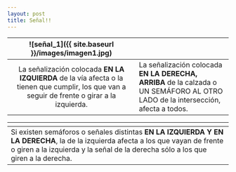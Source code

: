 ```yaml
---
layout: post
title: Señal!!
---
```


|    ![señal_1]({{ site.baseurl }}/images/imagen1.jpg)     | ![]()                                                        |
| :----------------------------------------------------------: | ------------------------------------------------------------ |
| La señalización colocada **EN LA IZQUIERDA** de la vía afecta o la tienen que cumplir, los que van a seguir de frente o girar a la izquierda. | La señalización colocada **EN LA DERECHA, ARRIBA** de la calzada o UN SEMÁFORO AL OTRO LADO de la intersección, afecta a todos. |

| ![]()                                                        |
| :----------------------------------------------------------- |
| Si existen semáforos o señales distintas **EN LA IZQUIERDA Y EN LA DERECHA**, la de la izquierda afecta a los que vayan de frente o giren a la izquierda y la señal de la derecha sólo a los que giren a la derecha. |
